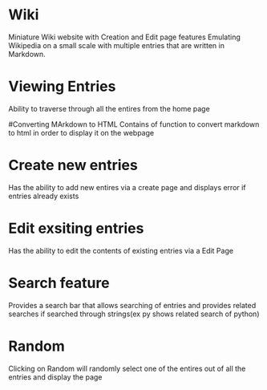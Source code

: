 # Wiki
Miniature Wiki website with Creation and Edit page features 
Emulating Wikipedia on a small scale with multiple entries that are written in Markdown.

# Viewing Entries
Ability to traverse through all the entires from the home page 

#Converting MArkdown to HTML
Contains of function to convert markdown to html in order to display it on the webpage

# Create new entries
Has the ability to add new entires via a create page and displays error if entries already exists 

# Edit exsiting entries
Has the ability to edit the contents of existing entries via a Edit Page

# Search feature
Provides a search bar that allows searching of entries and provides related searches if searched through strings(ex py shows related search of python)

# Random
Clicking on Random will randomly select one of the entires out of all the entries and display the page
